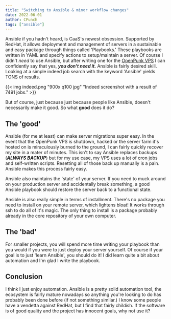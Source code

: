 ```yaml
---
title: "Switching to Ansible & minor workflow changes"
date: 2022-06-01
author: CPunch
tags: ["ansible"]
---
```


Ansible if you hadn't heard, is CaaS's newest obsession. Supported by RedHat, it allows deployment and management of servers in a sustainable and easy package through things called 'Playbooks.' These playbooks are written in YAML and specify actions to setup/maintain a server. Of course I didn't *need* to use Ansible, but after writing one for the [OpenPunk VPS](https://github.com/CPunch/openpunk-ansible) I can confidently say that yes, ***you don't need it.*** Ansible is fairly desired skill. Looking at a simple indeed job search with the keyword 'Ansible' yields TONS of results.

{{< img indeed.png "900x q100 jpg" "Indeed screenshot with a result of 7491 jobs." >}}

But of course, just because just because people like Ansible, doesn't necessarily make it good. So what **good** does it do? 

## The 'good'

Ansible (for me at least) can make server migrations super easy. In the event that the OpenPunk VPS is shutdown, hacked or the server farm it's hosted on is miraculously burned to the ground, I can fairly quickly recover my site in a mater of minutes. This isn't to say Ansible replaces backups (***ALWAYS BACKUP***) but for my use case, my VPS uses a lot of cron jobs and self-written scripts. Resetting all of those back up manually is a pain. Ansible makes this process fairly easy.

Ansible also maintains the 'state' of your server. If you need to muck around on your production server and accidentally break something, a good Ansible playbook should restore the server back to a functional state.

Ansible is also really simple in terms of installment. There's no package you need to install on your remote server, which lightens bloat! It works through ssh to do all of it's magic. The only thing to install is a package probably already in the core repository of your own computer.

## The 'bad'

For smaller projects, you will spend more time writing your playbook than you would if you were to just deploy your server yourself. Of course if your goal is to just 'learn Ansible', you should do it! I did learn quite a bit about automation and I'm glad I write the playbook.

## Conclusion

I think I just enjoy automation. Ansible is a pretty solid automation tool, the ecosystem is fairly mature nowadays so anything you're looking to do has probably been done before (if not something similar.) I know some people have a vendetta against RedHat, but I find that fairly childish. If the software is of good quality and the project has innocent goals, why not use it?